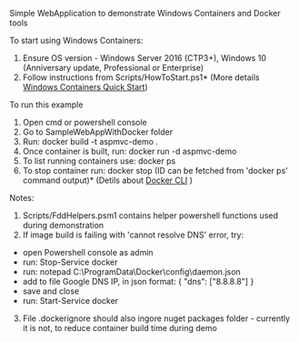 Simple WebApplication to demonstrate Windows Containers and Docker tools


To start using Windows Containers:
1. Ensure OS version - Windows Server 2016 (CTP3+), Windows 10 (Anniversary update, Professional or Enterprise)
2. Follow instructions from Scripts/HowToStart.ps1*
(More details [Windows Containers Quick Start](https://msdn.microsoft.com/en-us/virtualization/windowscontainers/quick_start/quick_start))


To run this example
1. Open cmd or powershell console
2. Go to SampleWebAppWithDocker folder
3. Run: docker build -t aspmvc-demo .
4. Once container is built, run: docker run -d aspmvc-demo  
5. To list running containers use: docker ps
6. To stop container run: docker stop <ID> (ID can be fetched from 'docker ps' command output)*
(Detils about [Docker CLI](https://docs.docker.com/engine/reference/commandline/cli/) )


Notes:

1. Scripts/FddHelpers.psm1 contains helper powershell functions used during demonstration
2. If image build is failing with 'cannot resolve DNS' error, try:
  * open Powershell console as admin
  * run: Stop-Service docker
  * run: notepad C:\ProgramData\Docker\config\daemon.json
  * add to file Google DNS IP, in json format: { "dns": ["8.8.8.8"] }   
  * save and close
  * run: Start-Service docker
   
3. File .dockerignore should also ingore nuget packages folder - currently it is not, to reduce container build time during demo